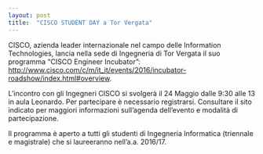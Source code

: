 ```yaml
---
layout: post
title:  "CISCO STUDENT DAY a Tor Vergata"
---
```


CISCO, azienda leader internazionale nel campo delle Information Technologies, lancia nella sede di Ingegneria di Tor Vergata il suo programma “CISCO Engineer Incubator”: <http://www.cisco.com/c/m/it_it/events/2016/incubator-roadshow/index.html#overview>.


L’incontro con gli Ingegneri CISCO si svolgerà il 24 Maggio dalle 9:30 alle 13 in aula Leonardo. Per partecipare è necessario registrarsi. Consultare il sito indicato per maggiori informazioni sull’agenda dell’evento e modalità di partecipazione.


Il programma è aperto a tutti gli studenti di Ingegneria Informatica (triennale e magistrale) che si laureeranno nell’a.a. 2016/17.
